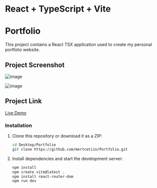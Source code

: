 # React + TypeScript + Vite

# Portfolio

This project contains a React TSX application used to create my personal portfolio website.

## Project Screenshot

![image](https://github.com/mertcetiin/Portfolio/assets/102957602/8769fab8-1c52-4cb1-93e6-337d5d8d73ab)

![image](https://github.com/mertcetiin/Portfolio/assets/102957602/97776519-e005-4044-adee-ad97f0f1fe30)

## Project Link

[Live Demo](https://portfolio-mertcetiin.vercel.app)


### Installation

1. Clone this repository or download it as a ZIP:

   ```bash
   cd Desktop/Portfolio
   git clone https://github.com/mertcetiin/Portfolio.git

2. Install dependencies and start the development server:

   ```bash
   npm install
   npm create vite@latest .
   npm install react-router-dom
   npm run dev
